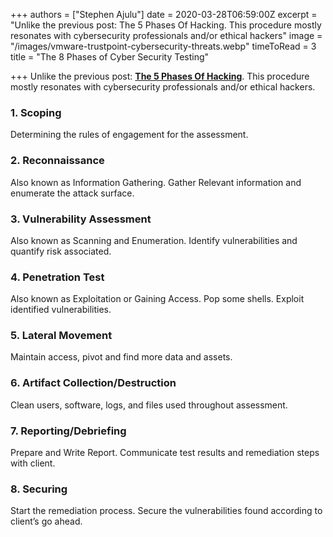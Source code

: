 +++
authors = ["Stephen Ajulu"]
date = 2020-03-28T06:59:00Z
excerpt = "Unlike the previous post: The 5 Phases Of Hacking. This procedure mostly resonates with cybersecurity professionals and/or ethical hackers"
image = "/images/vmware-trustpoint-cybersecurity-threats.webp"
timeToRead = 3
title = "The 8 Phases of Cyber Security Testing"

+++
Unlike the previous post: [**The 5 Phases Of Hacking**](https://ajulusthoughts.wordpress.com/2020/03/19/the-5-phases-of-hacking/). This procedure mostly resonates with cybersecurity professionals and/or ethical hackers.

### 1. Scoping

Determining the rules of engagement for the assessment.

### 2. Reconnaissance

Also known as Information Gathering. Gather Relevant information and enumerate the attack surface.

### 3. Vulnerability Assessment

Also known as Scanning and Enumeration. Identify vulnerabilities and quantify risk associated.

### 4. Penetration Test

Also known as Exploitation or Gaining Access. Pop some shells. Exploit identified vulnerabilities.

### 5. Lateral Movement

Maintain access, pivot and find more data and assets.

### 6. Artifact Collection/Destruction

Clean users, software, logs, and files used throughout assessment.

### 7. Reporting/Debriefing

Prepare and Write Report. Communicate test results and remediation steps with client.

### 8. Securing

Start the remediation process. Secure the vulnerabilities found according to client’s go ahead.
